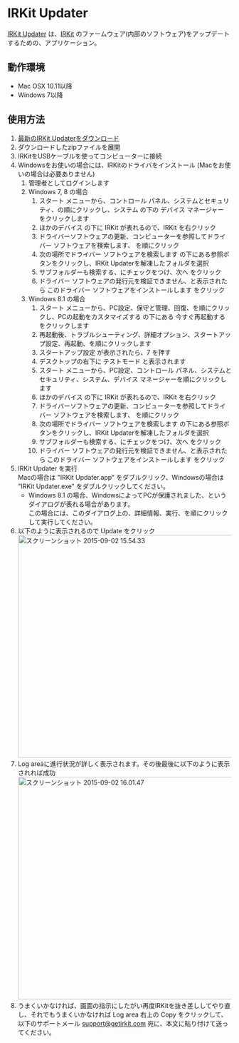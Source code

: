 IRKit Updater
=============

[IRKit Updater](https://github.com/irkit/updater) は、[IRKit](http://getirkit.com/) のファームウェア(内部のソフトウェア)をアップデートするための、アプリケーション。

## 動作環境

- Mac OSX 10.11以降
- Windows 7以降

## 使用方法

1. [最新のIRKit Updaterをダウンロード](https://github.com/irkit/updater/releases/latest)
1. ダウンロードしたzipファイルを展開
1. IRKitをUSBケーブルを使ってコンピューターに接続
1. Windowsをお使いの場合には、IRKitのドライバをインストール (Macをお使いの場合は必要ありません)
    1. 管理者としてログインします
    1. Windows 7, 8 の場合
        1. スタート メニューから、コントロール パネル、システムとセキュリティ、の順にクリックし、システム の下の デバイス マネージャー をクリックします
        1. ほかのデバイス の下に IRKit が表れるので、IRKit を右クリック
        1. ドライバーソフトウェアの更新、コンピューターを参照してドライバー ソフトウェアを検索します、 を順にクリック
        1. 次の場所でドライバー ソフトウェアを検索します の下にある参照ボタンをクリックし、IRKit Updaterを解凍したフォルダを選択
        1. サブフォルダーも検索する、にチェックをつけ、次へ をクリック
        1. ドライバー ソフトウェアの発行元を検証できません、と表示されたら このドライバー ソフトウェアをインストールします をクリック
    1. Windows 8.1 の場合
        1. スタート メニューから、PC設定、保守と管理、回復、を順にクリックし、PCの起動をカスタマイズする の下にある 今すぐ再起動する をクリックします
        1. 再起動後、トラブルシューティング、詳細オプション、スタートアップ設定、再起動、を順にクリックします
        1. スタートアップ設定 が表示されたら、7 を押す
        1. デスクトップの右下に テストモード と表示されます
        1. スタート メニューから、PC設定、コントロール パネル、システムとセキュリティ、システム、デバイス マネージャーを順にクリックします
        1. ほかのデバイス の下に IRKit が表れるので、IRKit を右クリック
        1. ドライバーソフトウェアの更新、コンピューターを参照してドライバー ソフトウェアを検索します、 を順にクリック
        1. 次の場所でドライバー ソフトウェアを検索します の下にある参照ボタンをクリックし、IRKit Updaterを解凍したフォルダを選択
        1. サブフォルダーも検索する、にチェックをつけ、次へ をクリック
        1. ドライバー ソフトウェアの発行元を検証できません、と表示されたら このドライバー ソフトウェアをインストールします をクリック
1. IRKit Updater を実行  
   Macの場合は "IRKit Updater.app" をダブルクリック、Windowsの場合は "IRKit Updater.exe" をダブルクリックしてください。
   * Windows 8.1 の場合、WindowsによってPCが保護されました、というダイアログが表れる場合があります。  
     この場合には、このダイアログ上の、詳細情報、実行、を順にクリックして実行してください。
1. 以下のように表示されるので Update をクリック  
<a data-flickr-embed="true" data-header="false" data-footer="false" data-context="false"  href="https://www.flickr.com/photos/maaash/20891451740/in/dateposted/" title="スクリーンショット 2015-09-02 15.54.33"><img src="https://farm6.staticflickr.com/5634/20891451740_df829ef82e_z.jpg" width="640" height="499" alt="スクリーンショット 2015-09-02 15.54.33"></a><script async src="//embedr.flickr.com/assets/client-code.js" charset="utf-8"></script>
1. Log areaに進行状況が詳しく表示されます。その後最後に以下のように表示されれば成功
<a data-flickr-embed="true" data-header="false" data-footer="false" data-context="false"  href="https://www.flickr.com/photos/maaash/21053384776/in/dateposted/" title="スクリーンショット 2015-09-02 16.01.47"><img src="https://farm1.staticflickr.com/612/21053384776_c7b408988a_z.jpg" width="640" height="499" alt="スクリーンショット 2015-09-02 16.01.47"></a><script async src="//embedr.flickr.com/assets/client-code.js" charset="utf-8"></script>
1. うまくいかなければ、画面の指示にしたがい再度IRKitを抜き差ししてやり直し、それでもうまくいかなければ Log area 右上の Copy をクリックして、以下のサポートメール support@getirkit.com 宛に、本文に貼り付けて送ってください。
